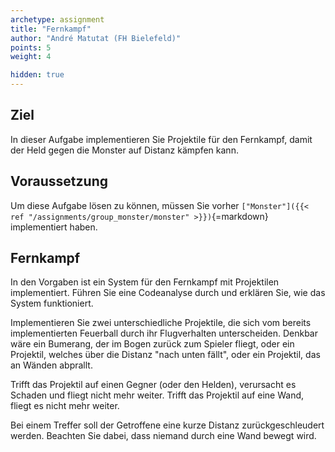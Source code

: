 ```yaml
---
archetype: assignment
title: "Fernkampf"
author: "André Matutat (FH Bielefeld)"
points: 5
weight: 4

hidden: true
---
```



## Ziel

In dieser Aufgabe implementieren Sie Projektile für den Fernkampf, damit der Held gegen die Monster auf Distanz kämpfen kann.

## Voraussetzung

Um diese Aufgabe lösen zu können, müssen Sie vorher `["Monster"]({{< ref "/assignments/group_monster/monster" >}})`{=markdown} implementiert haben.

## Fernkampf

In den Vorgaben ist ein System für den Fernkampf mit Projektilen implementiert.
Führen Sie eine Codeanalyse durch und erklären Sie, wie das System funktioniert.

Implementieren Sie zwei unterschiedliche Projektile, die sich vom bereits implementierten Feuerball durch ihr Flugverhalten unterscheiden. Denkbar wäre ein Bumerang, der im Bogen zurück zum Spieler fliegt, oder ein Projektil, welches über die Distanz "nach unten fällt", oder ein Projektil, das an Wänden abprallt.

Trifft das Projektil auf einen Gegner (oder den Helden), verursacht es Schaden und fliegt nicht mehr weiter.
Trifft das Projektil auf eine Wand, fliegt es nicht mehr weiter.

Bei einem Treffer soll der Getroffene eine kurze Distanz zurückgeschleudert werden. Beachten Sie dabei, dass niemand durch eine Wand bewegt wird.


